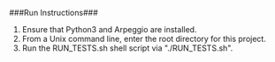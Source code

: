 ###Run Instructions###
1) Ensure that Python3 and Arpeggio are installed.
2) From a Unix command line, enter the root directory for this project.
3) Run the RUN_TESTS.sh shell script via "./RUN_TESTS.sh".